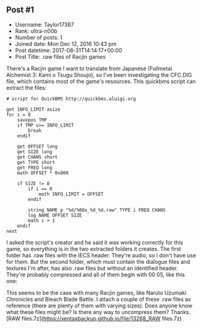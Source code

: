 ## Post #1
- Username: Taylor17387
- Rank: ultra-n00b
- Number of posts: 1
- Joined date: Mon Dec 12, 2016 10:43 pm
- Post datetime: 2017-08-31T14:14:17+00:00
- Post Title: .raw files of Racjin games

There's a Racjin game I want to translate from Japanese (Fullmetal Alchemist 3: Kami o Tsugu Shoujo), so I've been investigating the CFC.DIG file, which contains most of the game's resources. This quickbms script can extract the files:

```
# script for QuickBMS http://quickbms.aluigi.org

get INFO_LIMIT asize
for i = 0
    savepos TMP
    if TMP u>= INFO_LIMIT
        break
    endif

    get OFFSET long
    get SIZE long
    get CHANS short
    get TYPE short
    get FREQ long
    math OFFSET * 0x800

    if SIZE != 0
        if i == 0
            math INFO_LIMIT = OFFSET
        endif

        string NAME p "%d/%08x_%d_%d.raw" TYPE i FREQ CHANS
        log NAME OFFSET SIZE
        math i + 1
    endif
next
```


I asked the script's creator and he said it was working correctly for this game, so everything is in the two extracted folders it creates.
The first folder has .raw files with the IECS header. They're audio, so I don't have use for them. But the second folder, which must contain the dialogue files and textures I'm after, has also .raw files but without an identified header. They're probably compressed and all of them begin with 00 05, like this one:


This seems to be the case with many Racjin games, like Naruto Uzumaki Chronicles and Bleach Blade Battle. I attach a couple of these .raw files as reference (there are plenty of them with varying sizes).
Does anyone know what these files might be? Is there any way to uncompress them?
Thanks.
[RAW files.7z](https://xentaxbackup.github.io/file/13268_RAW files.7z)
